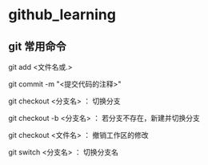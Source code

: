 # github_learning

## git 常用命令
git add <文件名或.>

git commit -m "<提交代码的注释>"

git checkout <分支名> ： 切换分支

git checkout -b <分支名> ： 若分支不存在，新建并切换分支

git checkout <文件名> ： 撤销工作区的修改

git switch <分支名> ： 切换分支名
